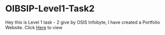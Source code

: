# OIBSIP-Level1-Task2
Hey this is Level 1 task - 2 give by OSIS Infobyte, I have created a Portfolio Website.
Click [Here](https://jaimin78.github.io/OIBSIP-Level1-Task2/) to view

